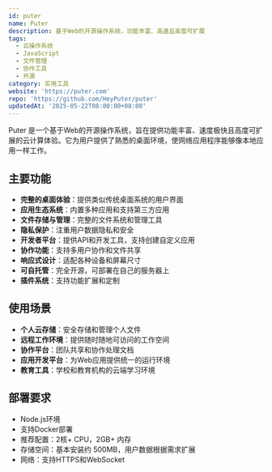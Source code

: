 ```yaml
---
id: puter
name: Puter
description: 基于Web的开源操作系统，功能丰富、高速且高度可扩展
tags:
  - 云操作系统
  - JavaScript
  - 文件管理
  - 协作工具
  - 开源
category: 实用工具
website: 'https://puter.com'
repo: 'https://github.com/HeyPuter/puter'
updatedAt: '2025-05-22T08:00:00+08:00'
---
```


Puter 是一个基于Web的开源操作系统，旨在提供功能丰富、速度极快且高度可扩展的云计算体验。它为用户提供了熟悉的桌面环境，使网络应用程序能够像本地应用一样工作。

## 主要功能

- **完整的桌面体验**：提供类似传统桌面系统的用户界面
- **应用生态系统**：内置多种应用和支持第三方应用
- **文件存储与管理**：完整的文件系统和管理工具
- **隐私保护**：注重用户数据隐私和安全
- **开发者平台**：提供API和开发工具，支持创建自定义应用
- **协作功能**：支持多用户协作和文件共享
- **响应式设计**：适配各种设备和屏幕尺寸
- **可自托管**：完全开源，可部署在自己的服务器上
- **插件系统**：支持功能扩展和定制

## 使用场景

- **个人云存储**：安全存储和管理个人文件
- **远程工作环境**：提供随时随地可访问的工作空间
- **协作平台**：团队共享和协作处理文档
- **应用开发平台**：为Web应用提供统一的运行环境
- **教育工具**：学校和教育机构的云端学习环境

## 部署要求

- Node.js环境
- 支持Docker部署
- 推荐配置：2核+ CPU，2GB+ 内存
- 存储空间：基本安装约 500MB，用户数据根据需求扩展
- 网络：支持HTTPS和WebSocket 